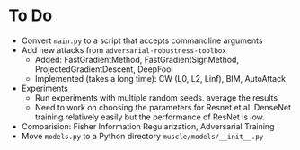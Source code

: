 # To Do

* Convert `main.py` to a script that accepts commandline arguments 
* Add new attacks from `adversarial-robustness-toolbox`
  * Added: FastGradientMethod, FastGradientSignMethod, ProjectedGradientDescent, DeepFool
  * Implemented (takes a long time): CW (L0, L2, Linf), BIM, AutoAttack
* Experiments 
  * Run experiments with multiple random seeds. average the results
  * Need to work on choosing the parameters for Resnet et al. DenseNet training relatively easily but the performance of ResNet is low.
* Comparision: Fisher Information Regularization, Adversarial Training
* Move `models.py` to a Python directory `muscle/models/__init__.py` 